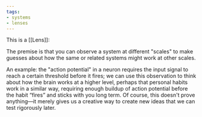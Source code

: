 ```yaml
---
tags:
- systems
- lenses
---
```

This is a [[Lens]]:

The premise is that you can observe a system at different "scales" to make guesses about how the same or related systems might work at other scales.

An example: the "action potential" in a neuron requires the input signal to reach a certain threshold before it fires; we can use this observation to think about how the brain works at a higher level, perhaps that personal habits work in a similar way, requiring enough buildup of action potential before the habit “fires” and sticks with you long term. Of course, this doesn't prove anything—it merely gives us a creative way to create new ideas that we can test rigorously later.